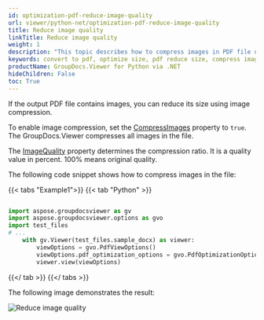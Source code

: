 ```yaml
---
id: optimization-pdf-reduce-image-quality
url: viewer/python-net/optimization-pdf-reduce-image-quality
title: Reduce image quality
linkTitle: Reduce image quality
weight: 1
description: "This topic describes how to compress images in PDF file using the GroupDocs.Viewer .NET API."
keywords: convert to pdf, optimize size, pdf reduce size, compress images
productName: GroupDocs.Viewer for Python via .NET
hideChildren: False
toc: True
---
```


If the output PDF file contains images, you can reduce its size using image compression.

To enable image compression, set the [CompressImages](https://reference.groupdocs.com/viewer/python-net/groupdocs.viewer.options/pdfoptimizationoptions/compressimages/) property to `true`. The GroupDocs.Viewer compresses all images in the file.

The [ImageQuality](https://reference.groupdocs.com/viewer/python-net/groupdocs.viewer.options/pdfoptimizationoptions/imagequality/) property determines the compression ratio. It is a quality value in percent. 100% means original quality.

The following code snippet shows how to compress images in the file:

{{< tabs "Example1">}}
{{< tab "Python" >}}
```python

import aspose.groupdocsviewer as gv
import aspose.groupdocsviewer.options as gvo
import test_files
# ...
    with gv.Viewer(test_files.sample_docx) as viewer:
        viewOptions = gvo.PdfViewOptions()
        viewOptions.pdf_optimization_options = gvo.PdfOptimizationOptions(convert_to_gray_scale = True, image_quality = 50)
        viewer.view(viewOptions)
```
{{</ tab >}}
{{</ tabs >}}

The following image demonstrates the result:

![Reduce image quality](/viewer/python-net/images/developer-guide/pdf-rendering/optimization/optimization-pdf-reduce-image-quality.png)
